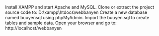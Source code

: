 Install XAMPP and start Apache and MySQL.
Clone or extract the project source code to: D:\xampp\htdocs\webbanyen
Create a new database named buuyensql using phpMyAdmin.
Import the buuyen.sql to create tables and sample data.
Open your browser and go to: http://localhost/webbanyen
